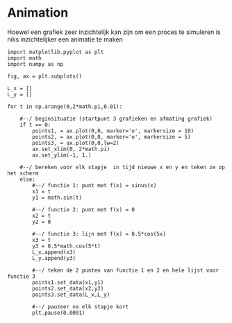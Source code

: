 
# Animation

Hoewel een grafiek zeer inzichtelijk kan zijn om een proces te simuleren is niks 
inzichtelijker een animatie te maken 

    import matplotlib.pyplot as plt
    import math
    import numpy as np

    fig, ax = plt.subplots()

    L_x = []
    L_y = []

    for t in np.arange(0,2*math.pi,0.01):

        #--/ beginsituatie (startpunt 3 grafieken en afmating grafiek)
        if t == 0:
            points1, = ax.plot(0,0, marker='o', markersize = 10)  
            points2, = ax.plot(0,0, marker='o', markersize = 5)  
            points3, = ax.plot(0,0,lw=2)                        
            ax.set_xlim(0, 2*math.pi)
            ax.set_ylim(-1, 1.)

        #--/ bereken voor elk stapje  in tijd nieuwe x en y en teken ze op het scherm
        else:
            #--/ functie 1: punt met f(x) = sinus(x)
            x1 = t
            y1 = math.sin(t) 

            #--/ functie 2: punt met f(x) = 0
            x2 = t
            y2 = 0 

            #--/ functie 3: lijn met f(x) = 0.5*cos(5x)
            x3 = t
            y3 = 0.5*math.cos(5*t) 
            L_x.append(x3)
            L_y.append(y3)

            #--/ teken de 2 punten van functie 1 en 2 en hele lijst voor functie 3
            points1.set_data(x1,y1)
            points2.set_data(x2,y2)
            points3.set_data(L_x,L_y)
          
            #--/ pauzeer na elk stapje kort
            plt.pause(0.0001)

